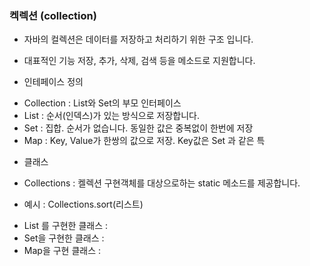 ### 켁렉션 (collection)

- 자바의 컬렉션은 데이터를 저장하고 처리하기 위한 구조 입니다. 
- 대표적인 기능 저장, 추가, 삭제, 검색 등을 메소드로 지원합니다. 

- 인테페이스 정의 
+ Collection : List와 Set의 부모 인터페이스 
 + List   : 순서(인덱스)가 있는 방식으로 저장합니다. 
 + Set    : 집합. 순서가 없습니다. 동일한 값은 중복없이 한번에 저장
 + Map    : Key, Value가 한쌍의 값으로 저장. Key값은 Set 과 같은 특

- 클래스
 + Collections : 켈렉션 구현객체를 대상으로하는 static 메소드를 제공합니다. 
  - 예시 : Collections.sort(리스트)
 + List 를 구현한 클래스    :  
 + Set을 구현한 클래스      :
 + Map을 구현 클래스        :